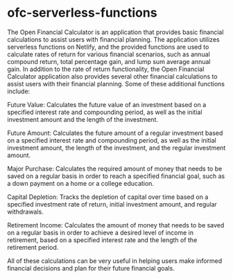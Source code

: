 # ofc-serverless-functions

The Open Financial Calculator is an application that provides basic financial calculations to assist users with financial planning. The application utilizes serverless functions on Netlify, and the provided functions are used to calculate rates of return for various financial scenarios, such as annual compound return, total percentage gain, and lump sum average annual gain. In addition to the rate of return functionality, the Open Financial Calculator application also provides several other financial calculations to assist users with their financial planning. Some of these additional functions include:

Future Value: Calculates the future value of an investment based on a specified interest rate and compounding period, as well as the initial investment amount and the length of the investment.

Future Amount: Calculates the future amount of a regular investment based on a specified interest rate and compounding period, as well as the initial investment amount, the length of the investment, and the regular investment amount.

Major Purchase: Calculates the required amount of money that needs to be saved on a regular basis in order to reach a specified financial goal, such as a down payment on a home or a college education.

Capital Depletion: Tracks the depletion of capital over time based on a specified investment rate of return, initial investment amount, and regular withdrawals.

Retirement Income: Calculates the amount of money that needs to be saved on a regular basis in order to achieve a desired level of income in retirement, based on a specified interest rate and the length of the retirement period.

All of these calculations can be very useful in helping users make informed financial decisions and plan for their future financial goals.

